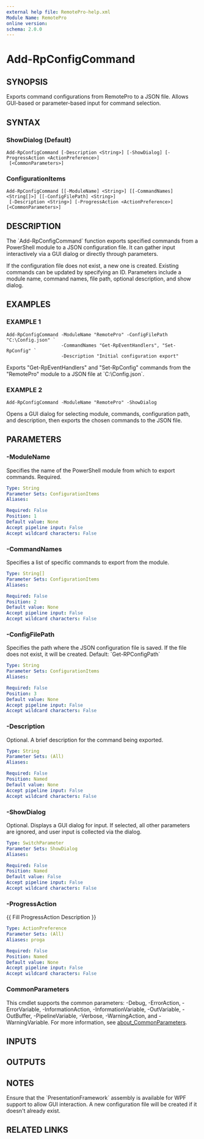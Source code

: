 ```yaml
---
external help file: RemotePro-help.xml
Module Name: RemotePro
online version:
schema: 2.0.0
---
```


# Add-RpConfigCommand

## SYNOPSIS
Exports command configurations from RemotePro to a JSON file.
Allows GUI-based or parameter-based input for command selection.

## SYNTAX

### ShowDialog (Default)
```
Add-RpConfigCommand [-Description <String>] [-ShowDialog] [-ProgressAction <ActionPreference>]
 [<CommonParameters>]
```

### ConfigurationItems
```
Add-RpConfigCommand [[-ModuleName] <String>] [[-CommandNames] <String[]>] [[-ConfigFilePath] <String>]
 [-Description <String>] [-ProgressAction <ActionPreference>] [<CommonParameters>]
```

## DESCRIPTION
The \`Add-RpConfigCommand\` function exports specified commands from a
PowerShell module to a JSON configuration file.
It can gather input
interactively via a GUI dialog or directly through parameters.

If the configuration file does not exist, a new one is created.
Existing
commands can be updated by specifying an ID.
Parameters include a
module name, command names, file path, optional description, and
show dialog.

## EXAMPLES

### EXAMPLE 1
```
Add-RpConfigCommand -ModuleName "RemotePro" -ConfigFilePath "C:\Config.json" `
                    -CommandNames "Get-RpEventHandlers", "Set-RpConfig" `
                    -Description "Initial configuration export"
```

Exports "Get-RpEventHandlers" and "Set-RpConfig" commands from the
"RemotePro" module to a JSON file at \`C:\Config.json\`.

### EXAMPLE 2
```
Add-RpConfigCommand -ModuleName "RemotePro" -ShowDialog
```

Opens a GUI dialog for selecting module, commands, configuration path,
and description, then exports the chosen commands to the JSON file.

## PARAMETERS

### -ModuleName
Specifies the name of the PowerShell module from which to export
commands.
Required.

```yaml
Type: String
Parameter Sets: ConfigurationItems
Aliases:

Required: False
Position: 1
Default value: None
Accept pipeline input: False
Accept wildcard characters: False
```

### -CommandNames
Specifies a list of specific commands to export from the
module.

```yaml
Type: String[]
Parameter Sets: ConfigurationItems
Aliases:

Required: False
Position: 2
Default value: None
Accept pipeline input: False
Accept wildcard characters: False
```

### -ConfigFilePath
Specifies the path where the JSON configuration file is saved.
If the
file does not exist, it will be created.
Default: \`Get-RPConfigPath\`

```yaml
Type: String
Parameter Sets: ConfigurationItems
Aliases:

Required: False
Position: 3
Default value: None
Accept pipeline input: False
Accept wildcard characters: False
```

### -Description
Optional.
A brief description for the command being exported.

```yaml
Type: String
Parameter Sets: (All)
Aliases:

Required: False
Position: Named
Default value: None
Accept pipeline input: False
Accept wildcard characters: False
```

### -ShowDialog
Optional.
Displays a GUI dialog for input.
If selected, all other
parameters are ignored, and user input is collected via the dialog.

```yaml
Type: SwitchParameter
Parameter Sets: ShowDialog
Aliases:

Required: False
Position: Named
Default value: False
Accept pipeline input: False
Accept wildcard characters: False
```

### -ProgressAction
{{ Fill ProgressAction Description }}

```yaml
Type: ActionPreference
Parameter Sets: (All)
Aliases: proga

Required: False
Position: Named
Default value: None
Accept pipeline input: False
Accept wildcard characters: False
```

### CommonParameters
This cmdlet supports the common parameters: -Debug, -ErrorAction, -ErrorVariable, -InformationAction, -InformationVariable, -OutVariable, -OutBuffer, -PipelineVariable, -Verbose, -WarningAction, and -WarningVariable. For more information, see [about_CommonParameters](http://go.microsoft.com/fwlink/?LinkID=113216).

## INPUTS

## OUTPUTS

## NOTES
Ensure that the \`PresentationFramework\` assembly is available for WPF
support to allow GUI interaction.
A new configuration file will be created
if it doesn't already exist.

## RELATED LINKS
